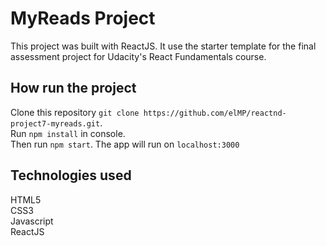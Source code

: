 # MyReads Project

This project was built with ReactJS. It use the starter template for the final assessment project for Udacity's React Fundamentals course.

## How run the project

Clone this repository `git clone https://github.com/elMP/reactnd-project7-myreads.git`.  
Run `npm install` in console.  
Then run `npm start`. The app will run on `localhost:3000`  

## Technologies used

HTML5  
CSS3  
Javascript  
ReactJS
